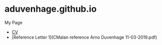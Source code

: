 # aduvenhage.github.io
My Page

- [CV](arno_duvenhage_cv_2019.pdf)
- [Reference Letter 1](CMalan reference Arno Duvenhage 11-03-2019.pdf)
